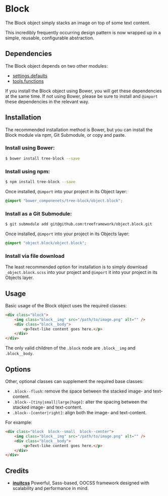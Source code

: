 # Block

The Block object simply stacks an image on top of some text content.

This incredibly frequently occurring design pattern is now wrapped up in a
simple, reusable, configurable abstraction.

## Dependencies

The Block object depends on two other modules:

* [settings.defaults](https://github.com/treeframework/settings.defaults)
* [tools.functions](https://github.com/treeframework/tools.functions)

If you install the Block object using Bower, you will get these dependencies at
the same time. If not using Bower, please be sure to install and `@import` these
dependencies in the relevant way.

## Installation

The recommended installation method is Bower, but you can install the Block
module via npm, Git Submodule, or copy and paste.

### Install using Bower:

```sh
$ bower install tree-block --save
```

### Install using npm:

```sh
$ npm install tree-block --save
```


Once installed, `@import` into your project in its Object layer:

```scss
@import "bower_componenets/tree-block/object.block";
```

### Install as a Git Submodule:

```sh
$ git submodule add git@github.com:treeframework/object.block.git
```

Once installed, `@import` into your project in its Objects layer:

```scss
@import "object.block/object.block";
```

### Install via file download

The least recommended option for installation is to simply download
`_object.block.scss` into your project and `@import` it into your project in its
Objects layer.

## Usage

Basic usage of the Block object uses the required classes:

```html
<div class="block">
    <img class="block__img" src="/path/to/image.png" alt="" />
    <div class="block__body">
        <p>Text-like content goes here.</p>
    </div>
</div>
```

The only valid children of the `.block` node are `.block__img` and
`.block__body`.

## Options

Other, optional classes can supplement the required base classes:

* `.block--flush`: remove the space between the stacked image- and text-content.
* `.block--[tiny|small|large|huge]`: alter the spacing between the stacked
  image- and text-content.
* `.block--[center|right]`: align both the image- and text-content.

For example:

```html
<div class="block  block--small  block--center">
    <img class="block__img" src="/path/to/image.png" alt="" />
    <div class="block__body">
        <p>Text-like content goes here.</p>
    </div>
</div>
```

## Credits

* **[inuitcss](https://github.com/inuitcss)** Powerful, Sass-based, OOCSS
framework designed with scalability and performance in mind.
